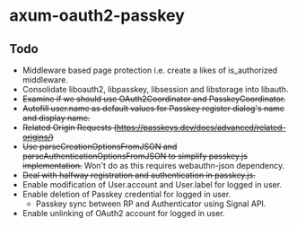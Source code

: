 # axum-oauth2-passkey

## Todo

- Middleware based page protection i.e. create a likes of is_authorized middleware.
- Consolidate liboauth2, libpasskey, libsession and libstorage into libauth.
- ~~Examine if we should use OAuth2Coordinator and PasskeyCoordinator.~~
- ~~Autofill user.name as default values for Passkey register dialog's name and display name.~~
- ~~Related Origin Requests
(https://passkeys.dev/docs/advanced/related-origins/)~~
- ~~Use parseCreationOptionsFromJSON and parseAuthenticationOptionsFromJSON to simplify passkey.js implementation.~~ Won't do as this requires webauthn-json dependency.
- ~~Deal with halfway registration and authentication in passkey.js.~~
- Enable modification of User.account and User.label for logged in user.
- Enable deletion of Passkey credential for logged in user.
  - Passkey sync between RP and Authenticator using Signal API.
- Enable unlinking of OAuth2 account for logged in user.
